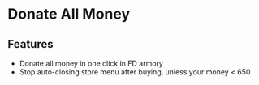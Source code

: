 # Donate All Money

## Features

- Donate all money in one click in FD armory
- Stop auto-closing store menu after buying, unless your money < 650
